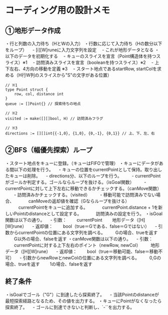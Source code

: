 # コーディング用の設計メモ

## ①地形データ作成

・行と列数の入力待ち（HとWの入力）
・行数に応じて入力待ち（Hの数分以下をループ）
　- [i][W]runeに入力文字列を設定
　- これが地形データとなる
・以下のデータを初期化する
　- キューのスライスを宣言（Point構造体を持つスライス）※1
　- 訪問済みスライスを宣言（booleanを持つスライス）※2
　- 上下左右、4方向の移動を定義 ※3
　- スタート地点であるstartRow, startColを求める（H行W列のスライスから"S"の文字がある位置）

```
// ※1
type Point struct {
    row, col, distance int
}
queue := []Point{} // 探索待ちの地点

// ※2
visited := make([][]bool, H) // 訪問済みフラグ

// ※3
directions := [][]int{{-1,0}, {1,0}, {0,-1}, {0,1}} // 上、下、左、右
```

## ②BFS（幅優先探索）ループ

・スタート地点をキューに登録。（キューはFIFOで管理）
・キューにデータがある間以下の処理を行う。
　- キューの位置をcurrentPointとして保持。取り出したキューは削除。
　- directions分、以下のループを行う。
　　- currentPointがゴールか判定する。ゴールならループを抜ける。（isGoal関数）
　　- currentPointに対して上下左右に移動できるかチェックする。（canMove関数）
　　- 訪問済みかチェックする。（visited）
　　- 移動可能で訪問済みでない場合、
　　　canMoveの返却値を確認（Gならループを抜ける）
　　　currentPointをキューに追加する。
　　　currentPoint.distance + 1を新しいPointのdistanceとして設定する。
　　　訪問済みの設定を行う。
・isGoal関数は以下の通り。
　- 引数：
　　currentPoint
　　地形データ（[H][W]rune）
　- 返却値：
　　bool（true＝Gである、false＝Gではない）
　- 引数からcurrentPointの位置にある文字列を調べる。
　　Gの場合、trueを返す
　　G以外の場合、falseを返す
・canMove関数は以下の通り。
　- 引数：
　　currentPointに対する上下左右のポイント（newRow, newCol）
　　地形データ（[H][W]rune）
　- 返却値：
　　bool（true＝移動可能、false＝移動不可）
　- 引数からnewRowとnewColの位置にある文字列を調べる。
　　0,Gの場合、trueを返す
　　1の場合、falseを返す

## 終了条件

・isGoalでゴール（”G"）に到達したら探索終了。
　- 当該Pointのdistanceが最短探索経路となるため、その値を出力する。
・キューにPointがなくなったら探索終了。
　- ゴールに到達できないと判断し、`-``を出力する。
